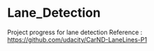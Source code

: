 # Lane_Detection
Project progress for lane detection
Reference : https://github.com/udacity/CarND-LaneLines-P1
